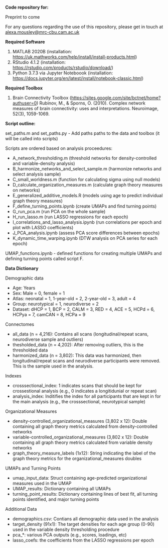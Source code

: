 **Code repository for:**

Preprint to come

For any questions regarding the use of this repository, please get in touch at alexa.mousley@mrc-cbu.cam.ac.uk

**Required Software**
1) MATLAB 2020B (installation: https://uk.mathworks.com/help/install/install-products.html)
2) RStudio 4.1.2 (installation: https://rstudio.com/products/rstudio/download/)
3) Python 3.7.3 via Jupyter Noteboook (installation: https://docs.jupyter.org/en/latest/install/notebook-classic.html)

**Required Toolbox**
1) Brain Connectivity Toolbox (https://sites.google.com/site/bctnet/home?authuser=0)
Rubinov, M., & Sporns, O. (2010). Complex network measures of brain connectivity: uses and interpretations. Neuroimage, 52(3), 1059-1069.

**Script outline:**

set_paths.m and set_paths.py - Add paths paths to the data and toolbox (it will be called into scripts) 

Scripts are ordered based on analysis proceedures:
- A_network_thresholding.m                 (threshold networks for density-controlled and variable-density analysis)
- B_harmonize_networks_and_select_sample.m (harmonize networks and select analysis sample)
- C_small_worldness.m                      (function for calculating sigma using null models)
- D_calculate_organization_measures.m      (calculate graph theory measures on networks)
- E_generalized_additive_models.R          (models using age to predict individual graph theory measures)
- F_define_turning_points.ipynb            (create UMAPs and find turning points)
- G_run_pca.m                              (run PCA on the whole sample)
- H_run_lasso.m                            (run LASSO regressions for each epoch)
- I_correlations_and_lasso_analysis.ipynb  (run correlations per epoch and plot with LASSO coefficients)
- J_PCA_analysis.ipynb                     (assess PCA score differences between epochs)
- K_dynamic_time_warping.ipynb             (DTW analysis on PCA series for each epoch)

UMAP_functions.ipynb - defined functions for creating multiple UMAPs and defining turning points called script F.

**Data Dictionary**

Demographic data
- Age: Years
- Sex: Male = 0, female = 1
- Atlas: neonatal = 1, 1-year-old = 2, 2-year-old = 3, adult = 4
- Group: neurotypical = 1, neurodiverse = 2
- Dataset: dHCP = 1, BCP = 2, CALM = 3, RED = 4, ACE = 5, HCPd = 6, HCPya = 7, camCAN = 8, HCPa = 9

Connectomes
- all_data (n = 4,216): Contains all scans (longitudinal/repeat scans, neurodiverse sample and outliers)
- thesholded_data (n = 4,202): After removing outliers, this is the thresholded data 
- harmonized_data (n = 3,802): This data was harmonized, then longitudinal/repeat scans and neurodiverse participants were removed. This is the sample used in the analysis.

Indexes
- crosssectional_index: 1 indicates scans that should be kept for crossestional analysis (e.g., 0 indicates a longitidunial or repeat scan)
- analysis_index: Inditifies the index for all participants that are kept in for the main analysis (e.g., the crosssectional, neurotypical sample)

Organizational Measures
- density-controlled_organizational_measures (3,802 x 12): Double containing all graph theory metrics calculated from density-controlled networks
- variable-controlled_organizational_measures (3,802 x 12): Double containing all graph theory metrics calculated from variable density networks
- graph_theory_measure_labels (1x12): String indicating the label of the graph theory metrics for the organizational_measures doubles

UMAPs and Turning Points
- umap_input_data: Struct containing age-predicted organizational measures used in the UMAP 
- UMAP_results: Dictionary containing all UMAPs 
- turning_point_results: Dictionary containing lines of best fit, all turning points identified, and major turning points 

Additional Data
- demographics.csv: Contians all demographic data used in the analysis
- target_density (91x1): The target densities for each age group (0-90) used in the variable density thresholding procedure 
- pca_*: various PCA outputs (e.g., scores, loadings, etc)
- lasso_coefs: the coefficients from the LASSO regressions per epoch



